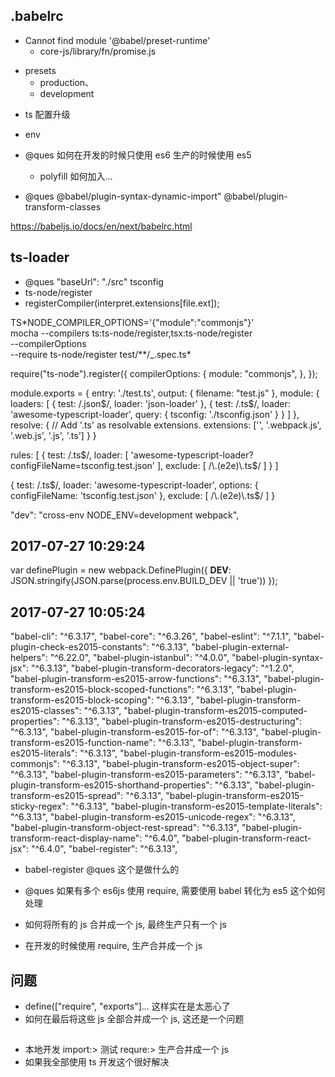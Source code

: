 ## .babelrc

- Cannot find module '@babel/preset-runtime'
  - core-js/library/fn/promise.js

* presets
  - production、
  * development

- ts 配置升级

* env

* @ques 如何在开发的时候只使用 es6 生产的时候使用 es5

  - polyfill 如何加入...

* @ques @babel/plugin-syntax-dynamic-import"
  @babel/plugin-transform-classes

https://babeljs.io/docs/en/next/babelrc.html

## ts-loader

- @ques "baseUrl": "./src" tsconfig
- ts-node/register
- registerCompiler(interpret.extensions[file.ext]);

TS\*NODE_COMPILER_OPTIONS='{"module":"commonjs"}' \
mocha --compilers ts:ts-node/register,tsx:ts-node/register \
--compilerOptions \
--require ts-node/register test/\*\*/\_.spec.ts\*

require("ts-node").register({
compilerOptions: {
module: "commonjs",
},
});

module.exports = {
entry: './test.ts',
output: {
filename: "test.js"
},
module: {
loaders: [
{ test: /\.json$/, loader: 'json-loader' },
{
test: /\.ts$/,
loader: 'awesome-typescript-loader',
query: {
tsconfig: './tsconfig.json'
}
}
]
},
resolve: {
// Add '.ts' as resolvable extensions.
extensions: ['', '.webpack.js', '.web.js', '.js', '.ts']
}
}

rules: [
{
test: /\.ts$/,
loader: [
'awesome-typescript-loader?configFileName=tsconfig.test.json'
],
exclude: [
/\.(e2e)\.ts$/
]
}
]

{
test: /\.ts$/,
loader: 'awesome-typescript-loader',
options: {
configFileName: 'tsconfig.test.json'
},
exclude: [
/\.(e2e)\.ts$/
]
}

"dev": "cross-env NODE_ENV=development webpack",

## 2017-07-27 10:29:24

var definePlugin = new webpack.DefinePlugin({
**DEV**: JSON.stringify(JSON.parse(process.env.BUILD_DEV || 'true'))
});

## 2017-07-27 10:05:24

"babel-cli": "^6.3.17",
"babel-core": "^6.3.26",
"babel-eslint": "^7.1.1",
"babel-plugin-check-es2015-constants": "^6.3.13",
"babel-plugin-external-helpers": "^6.22.0",
"babel-plugin-istanbul": "^4.0.0",
"babel-plugin-syntax-jsx": "^6.3.13",
"babel-plugin-transform-decorators-legacy": "^1.2.0",
"babel-plugin-transform-es2015-arrow-functions": "^6.3.13",
"babel-plugin-transform-es2015-block-scoped-functions": "^6.3.13",
"babel-plugin-transform-es2015-block-scoping": "^6.3.13",
"babel-plugin-transform-es2015-classes": "^6.3.13",
"babel-plugin-transform-es2015-computed-properties": "^6.3.13",
"babel-plugin-transform-es2015-destructuring": "^6.3.13",
"babel-plugin-transform-es2015-for-of": "^6.3.13",
"babel-plugin-transform-es2015-function-name": "^6.3.13",
"babel-plugin-transform-es2015-literals": "^6.3.13",
"babel-plugin-transform-es2015-modules-commonjs": "^6.3.13",
"babel-plugin-transform-es2015-object-super": "^6.3.13",
"babel-plugin-transform-es2015-parameters": "^6.3.13",
"babel-plugin-transform-es2015-shorthand-properties": "^6.3.13",
"babel-plugin-transform-es2015-spread": "^6.3.13",
"babel-plugin-transform-es2015-sticky-regex": "^6.3.13",
"babel-plugin-transform-es2015-template-literals": "^6.3.13",
"babel-plugin-transform-es2015-unicode-regex": "^6.3.13",
"babel-plugin-transform-object-rest-spread": "^6.3.13",
"babel-plugin-transform-react-display-name": "^6.4.0",
"babel-plugin-transform-react-jsx": "^6.4.0",
"babel-register": "^6.3.13",

- babel-register @ques 这个是做什么的

* @ques 如果有多个 es6js 使用 require, 需要使用 babel 转化为 es5 这个如何处理
* 如何将所有的 js 合并成一个 js, 最终生产只有一个 js

* 在开发的时候使用 require, 生产合并成一个 js

## 问题

- define(["require", "exports"]... 这样实在是太恶心了
- 如何在最后将这些 js 全部合并成一个 js, 这还是一个问题

##

- 本地开发 import:> 测试 requre:> 生产合并成一个 js
- 如果我全部使用 ts 开发这个很好解决
